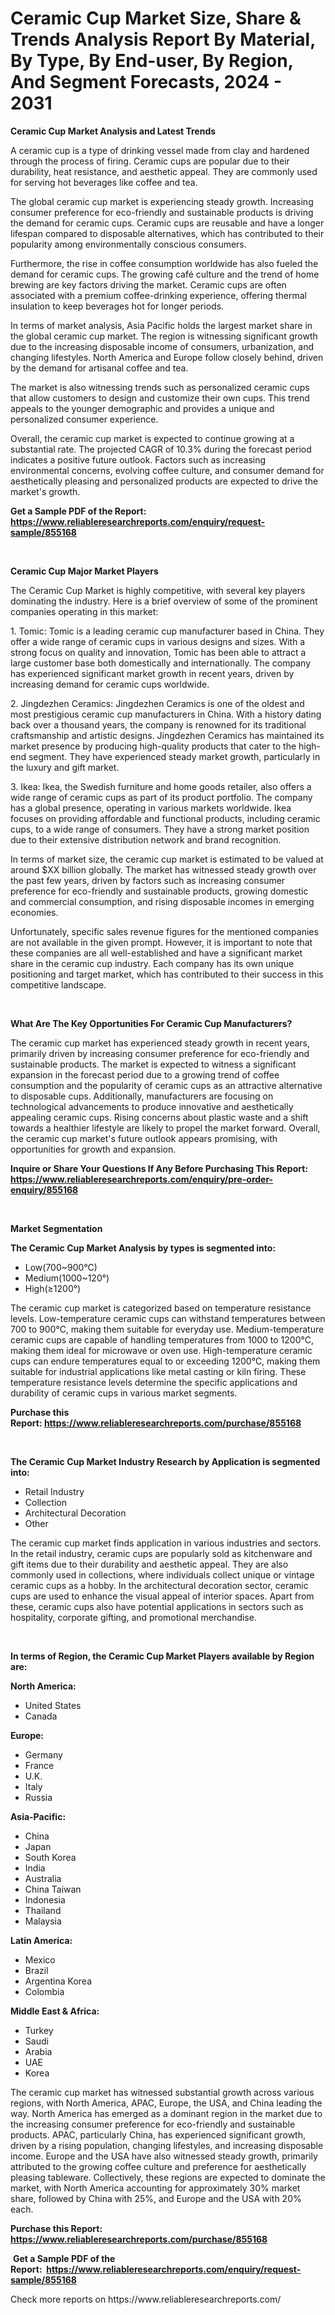 <p><h1>Ceramic Cup Market Size, Share & Trends Analysis Report By Material, By Type, By End-user, By Region, And Segment Forecasts, 2024 - 2031</h1></p><p><strong>Ceramic Cup Market Analysis and Latest Trends</strong></p>
<p><p>A ceramic cup is a type of drinking vessel made from clay and hardened through the process of firing. Ceramic cups are popular due to their durability, heat resistance, and aesthetic appeal. They are commonly used for serving hot beverages like coffee and tea.</p><p>The global ceramic cup market is experiencing steady growth. Increasing consumer preference for eco-friendly and sustainable products is driving the demand for ceramic cups. Ceramic cups are reusable and have a longer lifespan compared to disposable alternatives, which has contributed to their popularity among environmentally conscious consumers.</p><p>Furthermore, the rise in coffee consumption worldwide has also fueled the demand for ceramic cups. The growing café culture and the trend of home brewing are key factors driving the market. Ceramic cups are often associated with a premium coffee-drinking experience, offering thermal insulation to keep beverages hot for longer periods.</p><p>In terms of market analysis, Asia Pacific holds the largest market share in the global ceramic cup market. The region is witnessing significant growth due to the increasing disposable income of consumers, urbanization, and changing lifestyles. North America and Europe follow closely behind, driven by the demand for artisanal coffee and tea.</p><p>The market is also witnessing trends such as personalized ceramic cups that allow customers to design and customize their own cups. This trend appeals to the younger demographic and provides a unique and personalized consumer experience.</p><p>Overall, the ceramic cup market is expected to continue growing at a substantial rate. The projected CAGR of 10.3% during the forecast period indicates a positive future outlook. Factors such as increasing environmental concerns, evolving coffee culture, and consumer demand for aesthetically pleasing and personalized products are expected to drive the market's growth.</p></p>
<p><strong>Get a Sample PDF of the Report:&nbsp; <a href="https://www.reliableresearchreports.com/enquiry/request-sample/855168">https://www.reliableresearchreports.com/enquiry/request-sample/855168</a></strong></p>
<p>&nbsp;</p>
<p><strong>Ceramic Cup Major Market Players</strong></p>
<p><p>The Ceramic Cup Market is highly competitive, with several key players dominating the industry. Here is a brief overview of some of the prominent companies operating in this market:</p><p>1. Tomic: Tomic is a leading ceramic cup manufacturer based in China. They offer a wide range of ceramic cups in various designs and sizes. With a strong focus on quality and innovation, Tomic has been able to attract a large customer base both domestically and internationally. The company has experienced significant market growth in recent years, driven by increasing demand for ceramic cups worldwide.</p><p>2. Jingdezhen Ceramics: Jingdezhen Ceramics is one of the oldest and most prestigious ceramic cup manufacturers in China. With a history dating back over a thousand years, the company is renowned for its traditional craftsmanship and artistic designs. Jingdezhen Ceramics has maintained its market presence by producing high-quality products that cater to the high-end segment. They have experienced steady market growth, particularly in the luxury and gift market.</p><p>3. Ikea: Ikea, the Swedish furniture and home goods retailer, also offers a wide range of ceramic cups as part of its product portfolio. The company has a global presence, operating in various markets worldwide. Ikea focuses on providing affordable and functional products, including ceramic cups, to a wide range of consumers. They have a strong market position due to their extensive distribution network and brand recognition.</p><p>In terms of market size, the ceramic cup market is estimated to be valued at around $XX billion globally. The market has witnessed steady growth over the past few years, driven by factors such as increasing consumer preference for eco-friendly and sustainable products, growing domestic and commercial consumption, and rising disposable incomes in emerging economies.</p><p>Unfortunately, specific sales revenue figures for the mentioned companies are not available in the given prompt. However, it is important to note that these companies are all well-established and have a significant market share in the ceramic cup industry. Each company has its own unique positioning and target market, which has contributed to their success in this competitive landscape.</p></p>
<p>&nbsp;</p>
<p><strong>What Are The Key Opportunities For Ceramic Cup Manufacturers?</strong></p>
<p><p>The ceramic cup market has experienced steady growth in recent years, primarily driven by increasing consumer preference for eco-friendly and sustainable products. The market is expected to witness a significant expansion in the forecast period due to a growing trend of coffee consumption and the popularity of ceramic cups as an attractive alternative to disposable cups. Additionally, manufacturers are focusing on technological advancements to produce innovative and aesthetically appealing ceramic cups. Rising concerns about plastic waste and a shift towards a healthier lifestyle are likely to propel the market forward. Overall, the ceramic cup market's future outlook appears promising, with opportunities for growth and expansion.</p></p>
<p><strong>Inquire or Share Your Questions If Any Before Purchasing This Report: <a href="https://www.reliableresearchreports.com/enquiry/pre-order-enquiry/855168">https://www.reliableresearchreports.com/enquiry/pre-order-enquiry/855168</a></strong></p>
<p>&nbsp;</p>
<p><strong>Market Segmentation</strong></p>
<p><strong>The Ceramic Cup Market Analysis by types is segmented into:</strong></p>
<p><ul><li>Low(700~900°C)</li><li>Medium(1000~120°)</li><li>High(≥1200°)</li></ul></p>
<p><p>The ceramic cup market is categorized based on temperature resistance levels. Low-temperature ceramic cups can withstand temperatures between 700 to 900°C, making them suitable for everyday use. Medium-temperature ceramic cups are capable of handling temperatures from 1000 to 1200°C, making them ideal for microwave or oven use. High-temperature ceramic cups can endure temperatures equal to or exceeding 1200°C, making them suitable for industrial applications like metal casting or kiln firing. These temperature resistance levels determine the specific applications and durability of ceramic cups in various market segments.</p></p>
<p><strong>Purchase this Report:&nbsp;<a href="https://www.reliableresearchreports.com/purchase/855168">https://www.reliableresearchreports.com/purchase/855168</a></strong></p>
<p>&nbsp;</p>
<p><strong>The Ceramic Cup Market Industry Research by Application is segmented into:</strong></p>
<p><ul><li>Retail Industry</li><li>Collection</li><li>Architectural Decoration</li><li>Other</li></ul></p>
<p><p>The ceramic cup market finds application in various industries and sectors. In the retail industry, ceramic cups are popularly sold as kitchenware and gift items due to their durability and aesthetic appeal. They are also commonly used in collections, where individuals collect unique or vintage ceramic cups as a hobby. In the architectural decoration sector, ceramic cups are used to enhance the visual appeal of interior spaces. Apart from these, ceramic cups also have potential applications in sectors such as hospitality, corporate gifting, and promotional merchandise.</p></p>
<p>&nbsp;</p>
<p><strong>In terms of Region, the Ceramic Cup Market Players available by Region are:</strong></p>
<p>
    <p> <strong> North America: </strong>
        <ul>
            <li>United States</li>
            <li>Canada</li>
        </ul>
        </p> 
    <p> <strong> Europe: </strong>
        <ul>
            <li>Germany</li>
            <li>France</li>
            <li>U.K.</li>
            <li>Italy</li>
            <li>Russia</li>
        </ul>
        </p> 
    <p> <strong> Asia-Pacific: </strong>
        <ul>
            <li>China</li>
            <li>Japan</li>
            <li>South Korea</li>
            <li>India</li>
            <li>Australia</li>
            <li>China Taiwan</li>
            <li>Indonesia</li>
            <li>Thailand</li>
            <li>Malaysia</li>
        </ul>
        </p> 
    <p> <strong> Latin America: </strong>
        <ul>
            <li>Mexico</li>
            <li>Brazil</li>
            <li>Argentina Korea</li>
            <li>Colombia</li>
        </ul>
        </p> 
    <p> <strong> Middle East & Africa: </strong>
        <ul>
            <li>Turkey</li>
            <li>Saudi</li>
            <li>Arabia</li>
            <li>UAE</li>
            <li>Korea</li>
        </ul>
    </p>
    </p>
<p><p>The ceramic cup market has witnessed substantial growth across various regions, with North America, APAC, Europe, the USA, and China leading the way. North America has emerged as a dominant region in the market due to the increasing consumer preference for eco-friendly and sustainable products. APAC, particularly China, has experienced significant growth, driven by a rising population, changing lifestyles, and increasing disposable income. Europe and the USA have also witnessed steady growth, primarily attributed to the growing coffee culture and preference for aesthetically pleasing tableware. Collectively, these regions are expected to dominate the market, with North America accounting for approximately 30% market share, followed by China with 25%, and Europe and the USA with 20% each.</p></p>
<p><strong>Purchase this Report: <a href="https://www.reliableresearchreports.com/purchase/855168">https://www.reliableresearchreports.com/purchase/855168</a></strong></p>
<p>&nbsp;<strong>Get a Sample PDF of the Report:&nbsp;&nbsp;<a href="https://www.reliableresearchreports.com/enquiry/request-sample/855168">https://www.reliableresearchreports.com/enquiry/request-sample/855168</a></strong></p>
<p><strong></strong></p>
<p>Check more reports on https://www.reliableresearchreports.com/</p>